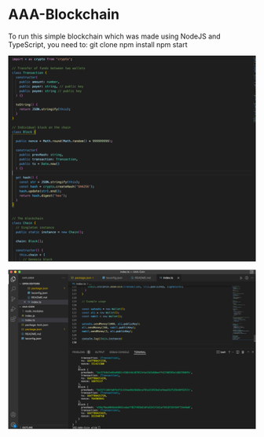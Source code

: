 # AAA-Blockchain

To run this simple blockchain which was made using NodeJS and TypeScript, you need to:
git clone <repo>
npm install
npm start

![code-text](https://github.com/aliabdellatif0/AAA-Blockchain/blob/main/code.png)

![code-text](https://github.com/aliabdellatif0/AAA-Blockchain/blob/main/coderun.png)
